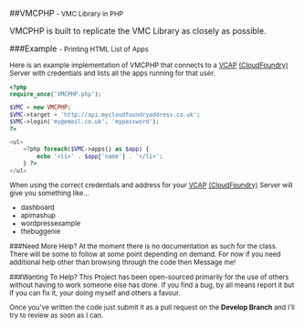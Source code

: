 ##VMCPHP<small> - VMC Library in PHP</small>


VMCPHP is built to replicate the VMC Library as closely as possible.

###Example <small>- Printing HTML List of Apps

Here is an example implementation of VMCPHP that connects to a [VCAP](https://github.com/CloudFoundry/vcap) [(CloudFoundry)](http://cloudfoundry.com) Server with credentials and lists all the apps running for that user.

```php
<?php
require_once('VMCPHP.php');

$VMC = new VMCPHP;
$VMC->target = 'http://api.mycloudfoundryaddress.co.uk';
$VMC->login('my@email.co.uk', 'mypassword');
?>

<ul>
	<?php foreach($VMC->apps() as $app) {
		echo '<li>' . $app['name'] . '</li>';
	} ?>
</ul>
```

When using the correct credentials and address for your [VCAP](https://github.com/CloudFoundry/vcap) [(CloudFoundry)](http://cloudfoundry.com) Server will give you something like…
	<ul>
		<li>dashboard</li>
		<li>apimashup</li>
		<li>wordpressexample</li>
		<li>thebuggenie</li>
	</ul>
###Need More Help?
At the moment there is no documentation as such for the class. There will be some to follow at some point depending on demand. For now if you need additional help other than browsing through the code then Message me!

###Wanting To Help?
This Project has been open-sourced primarily for the use of others without having to work someone else has done. If you find a bug, by all means report it but if you can fix it, your doing myself and others a favour.

Once you've written the code just submit it as a pull request on the <b>Develop Branch</b> and I'll try to review as soon as I can.